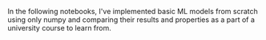 In the following notebooks, I've implemented basic ML models from scratch using only numpy and comparing their results and properties as a part of a university course to learn from.
